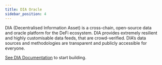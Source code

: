 ```yaml
---
title: DIA Oracle
sidebar_position: 4
---
```


DIA (Decentralised Information Asset) is a cross-chain, open-source data and oracle platform for the DeFi ecosystem. DIA provides extremely resilient and highly customisable data feeds, that are crowd-verified. DIA’s data sources and methodologies are transparent and publicly accessible for everyone.

[See DIA Documentation](https://docs.diadata.org/) to start building.
